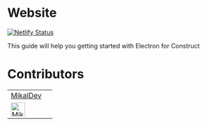 # Website

[![Netlify Status](https://api.netlify.com/api/v1/badges/55de1665-47fa-4c9e-b81f-66c25b6e55e1/deploy-status)](https://app.netlify.com/sites/electronforconstruct/deploys)

This guide will help you getting started with Electron for Construct


# Contributors

|           |              |
| --------- | ------------ |
| [MikalDev](https://github.com/MikalDev)  |              |
| <a href="https://github.com/MikalDev"> <img height="32" src="https://avatars2.githubusercontent.com/u/33675273?s=400&v=4" alt="MikalDev" /> </a>
